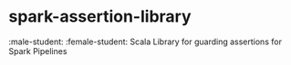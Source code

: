 # spark-assertion-library
:male-student: :female-student: Scala Library for guarding assertions for Spark Pipelines 

